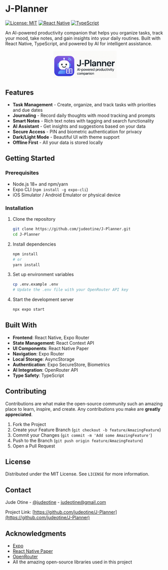 # J-Planner 

[![License: MIT](https://img.shields.io/badge/License-MIT-blue.svg)](https://opensource.org/licenses/MIT)
[![React Native](https://img.shields.io/badge/React_Native-0.72.0-61dafb?logo=react&logoColor=white)](https://reactnative.dev/)
[![TypeScript](https://img.shields.io/badge/TypeScript-4.8.4-3178c6?logo=typescript&logoColor=white)](https://www.typescriptlang.org/)

An AI-powered productivity companion that helps you organize tasks, track your mood, take notes, and gain insights into your daily routines. Built with React Native, TypeScript, and powered by AI for intelligent assistance.

<div align="center">
  <img src="assets/images/banner.png" alt="J-Planner Logo" width="200"/>
</div>

## Features

- **Task Management** - Create, organize, and track tasks with priorities and due dates
- **Journaling** - Record daily thoughts with mood tracking and prompts
- **Smart Notes** - Rich text notes with tagging and search functionality
- **AI Assistant** - Get insights and suggestions based on your data
- **Secure Access** - PIN and biometric authentication for privacy
- **Dark/Light Mode** - Beautiful UI with theme support
- **Offline First** - All your data is stored locally

## Getting Started

### Prerequisites

- Node.js 18+ and npm/yarn
- Expo CLI (`npm install -g expo-cli`)
- iOS Simulator / Android Emulator or physical device

### Installation

1. Clone the repository
   ```bash
   git clone https://github.com/judeotine/J-Planner.git
   cd J-Planner
   ```

2. Install dependencies
   ```bash
   npm install
   # or
   yarn install
   ```

3. Set up environment variables
   ```bash
   cp .env.example .env
   # Update the .env file with your OpenRouter API key
   ```

4. Start the development server
   ```bash
   npx expo start
   ```

## Built With

- **Frontend**: React Native, Expo Router
- **State Management**: React Context API
- **UI Components**: React Native Paper
- **Navigation**: Expo Router
- **Local Storage**: AsyncStorage
- **Authentication**: Expo SecureStore, Biometrics
- **AI Integration**: OpenRouter API
- **Type Safety**: TypeScript

## Contributing

Contributions are what make the open-source community such an amazing place to learn, inspire, and create. Any contributions you make are **greatly appreciated**.

1. Fork the Project
2. Create your Feature Branch (`git checkout -b feature/AmazingFeature`)
3. Commit your Changes (`git commit -m 'Add some AmazingFeature'`)
4. Push to the Branch (`git push origin feature/AmazingFeature`)
5. Open a Pull Request

## License

Distributed under the MIT License. See `LICENSE` for more information.

## Contact

Jude Otine - [@judeotine](https://linkedin.com/in/judeotine) - judeotine@gmail.com

Project Link: [https://github.com/judeotine/J-Planner](https://github.com/judeotine/J-Planner)

## Acknowledgments

- [Expo](https://expo.dev/)
- [React Native Paper](https://reactnativepaper.com/)
- [OpenRouter](https://openrouter.ai/)
- All the amazing open-source libraries used in this project
